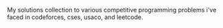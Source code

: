 My solutions collection to various competitive programming problems i've faced in codeforces, cses, usaco, and leetcode. 
